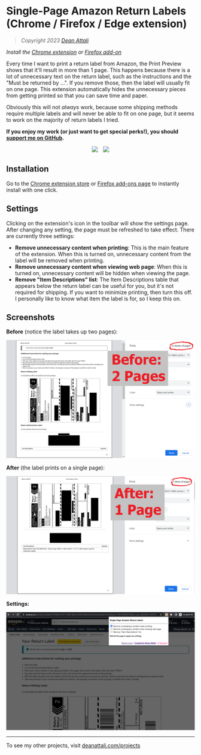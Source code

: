 # Single-Page Amazon Return Labels (Chrome / Firefox / Edge extension)

> *Copyright 2023 [Dean Attali](https://deanattali.com)*

_Install the [Chrome extension](https://chrome.google.com/webstore/detail/single-page-amazon-return/obknjldfibbifkpmnpnjjojoaaniiigc) or [Firefox add-on](https://addons.mozilla.org/en-CA/firefox/addon/one-page-amazon-return-labels/)_

Every time I want to print a return label from Amazon, the Print Preview shows that it'll result in more than 1 page. This happens because there is a lot of unnecessary text on the return label, such as the instructions and the "Must be returned by ...". If you remove those, then the label will usually fit on one page. This extension automatically hides the unnecessary pieces from getting printed so that you can save time and paper.

Obviously this will not *always* work, because some shipping methods require multiple labels and will never be able to fit on one page, but it seems to work on the majority of return labels I tried. 

**If you enjoy my work (or just want to get special perks!), you should [support me on GitHub](https://github.com/sponsors/daattali).**

<p align="center">

<a style="display: inline-block;" href="https://paypal.me/daattali">
<img height="35" src="https://camo.githubusercontent.com/0e9e5cac101f7093336b4589c380ab5dcfdcbab0/68747470733a2f2f63646e2e6a7364656c6976722e6e65742f67682f74776f6c66736f6e2f70617970616c2d6769746875622d627574746f6e40312e302e302f646973742f627574746f6e2e737667" />
</a>
<a style="display: inline-block; margin-left: 10px;" href="https://github.com/sponsors/daattali">
<img height="35" src="https://i.imgur.com/034B8vq.png" /> </a>

</p>

## Installation

Go to the [Chrome extension store](https://chrome.google.com/webstore/detail/single-page-amazon-return/obknjldfibbifkpmnpnjjojoaaniiigc) or [Firefox add-ons page](https://addons.mozilla.org/en-CA/firefox/addon/one-page-amazon-return-labels/) to instantly install with one click.

## Settings

Clicking on the extension's icon in the toolbar will show the settings page. After changing any setting, the page must be refreshed to take effect. There are currently three settings:

- **Remove unnecessary content when printing**: This is the main feature of the extension. When this is turned on, unnecessary content from the label will be removed when printing.
- **Remove unnecessary content when viewing web page**: When this is turned on, unnecessary content will be hidden when viewing the page.
- **Remove "Item Descriptions" list**: The Item Descriptions table that appears below the return label can be useful for you, but it's not required for shipping. If you want to minimize printing, then turn this off. I personally like to know what item the label is for, so I keep this on.

## Screenshots

**Before** (notice the label takes up two pages):

[![](https://github.com/daattali/amazon-one-page-return-printer-extension/blob/master/img/doc/screenshot-before.png)](https://github.com/daattali/amazon-one-page-return-printer-extension/blob/master/img/doc/screenshot-before.png)

**After** (the label prints on a single page):

[![](https://github.com/daattali/amazon-one-page-return-printer-extension/blob/master/img/doc/screenshot-after.png)](https://github.com/daattali/amazon-one-page-return-printer-extension/blob/master/img/doc/screenshot-after.png)

**Settings:**

[![](https://github.com/daattali/amazon-one-page-return-printer-extension/blob/master/img/doc/screenshot-options.png)](https://github.com/daattali/amazon-one-page-return-printer-extension/blob/master/img/doc/screenshot-options.png)

---

To see my other projects, visit [deanattali.com/projects](https://deanattali.com/projects)
